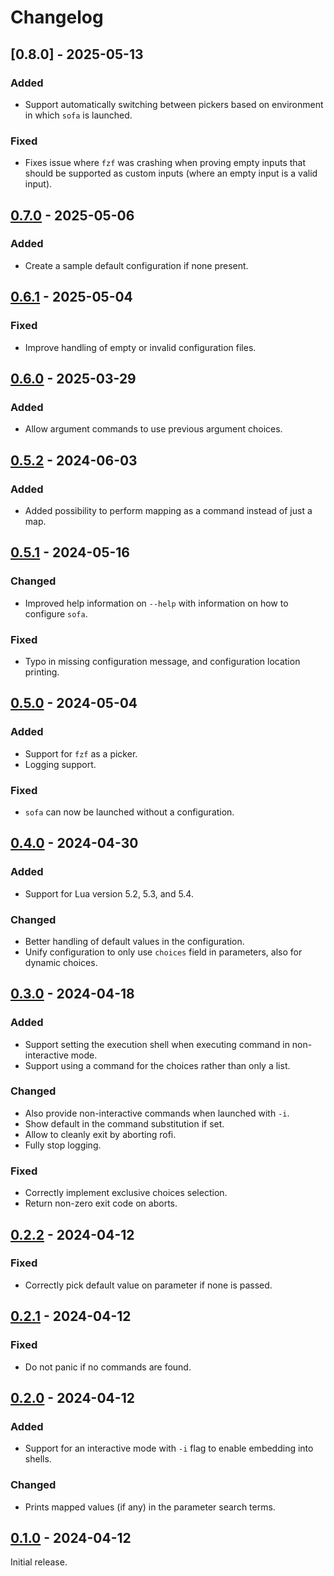 # Changelog

<!-- ## [Unreleased] -->

## [0.8.0] - 2025-05-13

### Added

- Support automatically switching between pickers based on environment in which `sofa` is launched.

### Fixed

- Fixes issue where `fzf` was crashing when proving empty inputs that should be supported as custom
  inputs (where an empty input is a valid input).

## [0.7.0] - 2025-05-06

### Added

- Create a sample default configuration if none present.

## [0.6.1] - 2025-05-04

### Fixed

- Improve handling of empty or invalid configuration files.

## [0.6.0] - 2025-03-29

### Added

- Allow argument commands to use previous argument choices.

## [0.5.2] - 2024-06-03

### Added

- Added possibility to perform mapping as a command instead of just a map.

## [0.5.1] - 2024-05-16

### Changed

- Improved help information on `--help` with information on how to configure `sofa`.

### Fixed

- Typo in missing configuration message, and configuration location printing.

## [0.5.0] - 2024-05-04

### Added

- Support for `fzf` as a picker.
- Logging support.

### Fixed

- `sofa` can now be launched without a configuration.

## [0.4.0] - 2024-04-30

### Added

- Support for Lua version 5.2, 5.3, and 5.4.

### Changed

- Better handling of default values in the configuration.
- Unify configuration to only use `choices` field in parameters, also for dynamic choices.

## [0.3.0] - 2024-04-18

### Added

- Support setting the execution shell when executing command in non-interactive mode.
- Support using a command for the choices rather than only a list.

### Changed

- Also provide non-interactive commands when launched with `-i`.
- Show default in the command substitution if set.
- Allow to cleanly exit by aborting rofi.
- Fully stop logging.

### Fixed

- Correctly implement exclusive choices selection.
- Return non-zero exit code on aborts.

## [0.2.2] - 2024-04-12

### Fixed

- Correctly pick default value on parameter if none is passed.

## [0.2.1] - 2024-04-12

### Fixed

- Do not panic if no commands are found.

## [0.2.0] - 2024-04-12

### Added

- Support for an interactive mode with `-i` flag to enable embedding into shells.

### Changed

- Prints mapped values (if any) in the parameter search terms.

## [0.1.0] - 2024-04-12

Initial release.

[unreleased]: https://github.com/f4z3r/sofa/compare/v0.7.0...main
[0.7.0]: https://github.com/f4z3r/sofa/compare/v0.6.1...v0.7.0
[0.6.1]: https://github.com/f4z3r/sofa/compare/v0.6.0...v0.6.1
[0.6.0]: https://github.com/f4z3r/sofa/compare/v0.5.2...v0.6.0
[0.5.2]: https://github.com/f4z3r/sofa/compare/v0.5.1...v0.5.2
[0.5.1]: https://github.com/f4z3r/sofa/compare/v0.5.0...v0.5.1
[0.5.0]: https://github.com/f4z3r/sofa/compare/v0.4.0...v0.5.0
[0.4.0]: https://github.com/f4z3r/sofa/compare/v0.3.0...v0.4.0
[0.3.0]: https://github.com/f4z3r/sofa/compare/v0.2.2...v0.3.0
[0.2.2]: https://github.com/f4z3r/sofa/compare/v0.2.1...v0.2.2
[0.2.1]: https://github.com/f4z3r/sofa/compare/v0.2.0...v0.2.1
[0.2.0]: https://github.com/f4z3r/sofa/compare/v0.1.0...v0.2.0
[0.1.0]: https://github.com/f4z3r/sofa/releases/tag/v0.1.0
